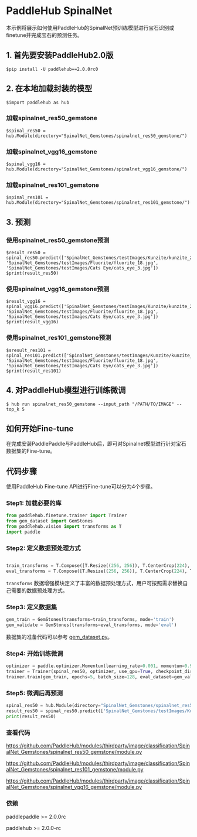 # PaddleHub SpinalNet

本示例将展示如何使用PaddleHub的SpinalNet预训练模型进行宝石识别或finetune并完成宝石的预测任务。

## 1. 首先要安装PaddleHub2.0版

```shell
$pip install -U paddlehub==2.0.0rc0
```

## 2. 在本地加载封装的模型

```shell
$import paddlehub as hub
```
### 加载spinalnet_res50_gemstone
```shell
$spinal_res50 = hub.Module(directory="SpinalNet_Gemstones/spinalnet_res50_gemstone/")
```
### 加载spinalnet_vgg16_gemstone
```shell
$spinal_vgg16 = hub.Module(directory="SpinalNet_Gemstones/spinalnet_vgg16_gemstone/")
```
### 加载spinalnet_res101_gemstone
```shell
$spinal_res101 = hub.Module(directory="SpinalNet_Gemstones/spinalnet_res101_gemstone/")
```
## 3. 预测

### 使用spinalnet_res50_gemstone预测
```shell
$result_res50 = spinal_res50.predict(['SpinalNet_Gemstones/testImages/Kunzite/kunzite_28.jpg', 'SpinalNet_Gemstones/testImages/Fluorite/fluorite_18.jpg', 'SpinalNet_Gemstones/testImages/Cats Eye/cats_eye_3.jpg'])
$print(result_res50)
```
### 使用spinalnet_vgg16_gemstone预测
```shell
$result_vgg16 = spinal_vgg16.predict(['SpinalNet_Gemstones/testImages/Kunzite/kunzite_28.jpg', 'SpinalNet_Gemstones/testImages/Fluorite/fluorite_18.jpg', 'SpinalNet_Gemstones/testImages/Cats Eye/cats_eye_3.jpg'])
$print(result_vgg16)
```
### 使用spinalnet_res101_gemstone预测
```shell
$sresult_res101 = spinal_res101.predict(['SpinalNet_Gemstones/testImages/Kunzite/kunzite_28.jpg', 'SpinalNet_Gemstones/testImages/Fluorite/fluorite_18.jpg', 'SpinalNet_Gemstones/testImages/Cats Eye/cats_eye_3.jpg'])
$print(result_res101)
```


## 4. 对PaddleHub模型进行训练微调

```shell
$ hub run spinalnet_res50_gemstone --input_path "/PATH/TO/IMAGE" --top_k 5
```

## 如何开始Fine-tune

在完成安装PaddlePaddle与PaddleHub后，即可对Spinalnet模型进行针对宝石数据集的Fine-tune。

## 代码步骤

使用PaddleHub Fine-tune API进行Fine-tune可以分为4个步骤。

### Step1: 加载必要的库
```python
from paddlehub.finetune.trainer import Trainer
from gem_dataset import GemStones
from paddlehub.vision import transforms as T
import paddle
```


### Step2: 定义数据预处理方式
```python

train_transforms = T.Compose([T.Resize((256, 256)), T.CenterCrop(224), T.Normalize(mean=[0.485, 0.456, 0.406], std = [0.229, 0.224, 0.225])], to_rgb=True)
eval_transforms = T.Compose([T.Resize((256, 256)), T.CenterCrop(224), T.Normalize(mean=[0.485, 0.456, 0.406], std = [0.229, 0.224, 0.225])], to_rgb=True)
```

`transforms` 数据增强模块定义了丰富的数据预处理方式，用户可按照需求替换自己需要的数据预处理方式。

### Step3: 定义数据集
```python
gem_train = GemStones(transforms=train_transforms, mode='train')
gem_validate = GemStones(transforms=eval_transforms, mode='eval')
```


数据集的准备代码可以参考 [gem_dataset.py](PaddleHub/modules/thirdparty/image/classification/SpinanlNet_Gemstones/gem_dataset.py)。


### Step4: 开始训练微调

```python
optimizer = paddle.optimizer.Momentum(learning_rate=0.001, momentum=0.9, parameters=spinal_res50.parameters())
trainer = Trainer(spinal_res50, optimizer, use_gpu=True, checkpoint_dir='fine_tuned_model')
trainer.train(gem_train, epochs=5, batch_size=128, eval_dataset=gem_validate, save_interval=1, log_interval=10)
```

### Step5: 微调后再预测

```python
spinal_res50 = hub.Module(directory="SpinalNet_Gemstones/spinalnet_res50_gemstone/")
result_res50 = spinal_res50.predict(['SpinalNet_Gemstones/testImages/Kunzite/kunzite_28.jpg', 'SpinalNet_Gemstones/testImages/Fluorite/fluorite_18.jpg', 'SpinalNet_Gemstones/testImages/Cats Eye/cats_eye_3.jpg'])
print(result_res50)
```


### 查看代码

https://github.com/PaddleHub/modules/thirdparty/image/classification/SpinalNet_Gemstones/spinalnet_res50_gemstone/module.py

https://github.com/PaddleHub/modules/thirdparty/image/classification/SpinalNet_Gemstones/spinalnet_res101_gemstone/module.py

https://github.com/PaddleHub/modules/thirdparty/image/classification/SpinalNet_Gemstones/spinalnet_vgg16_gemstone/module.py

### 依赖

paddlepaddle >= 2.0.0rc

paddlehub >= 2.0.0-rc
